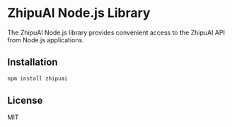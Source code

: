 # ZhipuAI Node.js Library

The ZhipuAI Node.js library provides convenient access to the ZhipuAI API from Node.js applications.

## Installation

```bash
npm install zhipuai
```

## License

MIT
